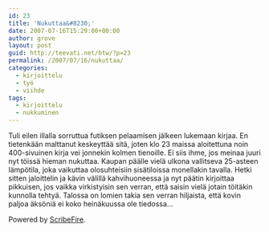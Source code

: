 ```yaml
---
id: 23
title: 'Nukuttaa&#8230;'
date: 2007-07-16T15:29:00+00:00
author: grove
layout: post
guid: http://teevati.net/btw/?p=23
permalink: /2007/07/16/nukuttaa/
categories:
  - kirjoittelu
  - työ
  - viihde
tags:
  - kirjoittelu
  - nukkuminen
---
```

Tuli eilen illalla sorruttua futiksen pelaamisen jälkeen lukemaan kirjaa. En tietenkään malttanut keskeyttää sitä, joten klo 23 maissa aloitettuna noin 400-sivuinen kirja vei jonnekin kolmen tienoille. Ei siis ihme, jos meinaa juuri nyt töissä hieman nukuttaa. Kaupan päälle vielä ulkona vallitseva 25-asteen lämpötila, joka vaikuttaa olosuhteisiin sisätiloissa monellakin tavalla. Hetki sitten jaloittelin ja kävin välillä kahvihuoneessa ja nyt päätin kirjoittaa pikkuisen, jos vaikka virkistyisin sen verran, että saisin vielä jotain töitäkin kunnolla tehtyä. Talossa on lomien takia sen verran hiljaista, että kovin paljoa äksöniä ei koko heinäkuussa ole tiedossa&#8230;

<p class="poweredbyperformancing">
  Powered by <a href="http://scribefire.com/">ScribeFire</a>.
</p>